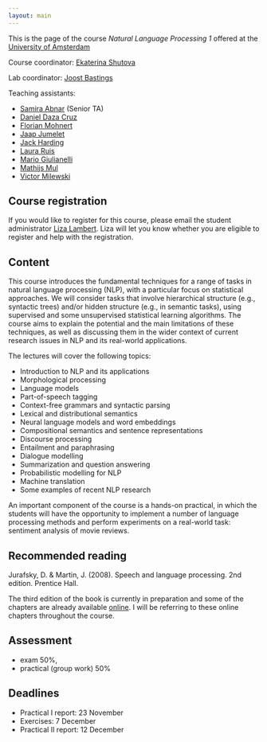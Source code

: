 ```yaml
---
layout: main
---
```


This is the page of the course *Natural Language Processing 1* offered at the [University of Amsterdam](http://www.uva.nl/)

Course coordinator: [Ekaterina Shutova](http://www.cl.cam.ac.uk/~es407/)

Lab coordinator: [Joost Bastings](https://bastings.github.io)

Teaching assistants: 
- [Samira Abnar](https://staff.fnwi.uva.nl/s.abnar/) (Senior TA)
- [Daniel Daza Cruz](mailto:dfdazac@gmail.com)
- [Florian Mohnert](mailto:florian.mohnert@student.uva.nl)
- [Jaap Jumelet](mailto:jumeletjaap@gmail.com)
- [Jack Harding](mailto:jackhardingwork@gmail.com)
- [Laura Ruis](mailto:l.e.ruis@uva.nl)
- [Mario Giulianelli](mailto:mario.giulianelli@student.uva.nl)
- [Mathijs Mul](mailto:mathijsmul@gmail.com)
- [Victor Milewski](mailto:victormilewski@gmail.com)

## Course registration

If you would like to register for this course, please email the student administrator [Liza Lambert](mailto:l.lambert@uva.nl). Liza will let you know whether you are eligible to register and help with the registration.

## Content

This course introduces the fundamental techniques for a range of tasks in natural language processing (NLP), with a particular focus on statistical approaches. We will consider tasks that involve hierarchical structure (e.g., syntactic trees) and/or hidden structure (e.g., in semantic tasks), using supervised and some unsupervised statistical learning algorithms. The course aims to explain the potential and the main limitations of these techniques, as well as discussing them in the wider context of current research issues in NLP and its real-world applications. 

The lectures will cover the following topics:

- Introduction to NLP and its applications
- Morphological processing
- Language models
- Part-of-speech tagging
- Context-free grammars and syntactic parsing 
- Lexical and distributional semantics
- Neural language models and word embeddings 
- Compositional semantics and sentence representations 
- Discourse processing
- Entailment and paraphrasing 
- Dialogue modelling 
- Summarization and question answering
- Probabilistic modelling for NLP
- Machine translation
- Some examples of recent NLP research

An important component of the course is a hands-on practical, in which the students will have the opportunity to implement a number of language processing methods and perform experiments on a real-world task: sentiment analysis of movie reviews.

## Recommended reading

Jurafsky, D. & Martin, J. (2008). Speech and language processing. 2nd edition. Prentice Hall.

The third edition of the book is currently in preparation and some of the chapters are already available [online](https://web.stanford.edu/~jurafsky/slp3/). I will be referring to these online chapters throughout the course.

## Assessment 

- exam 50%,
- practical (group work) 50%

## Deadlines

- Practical I report: 23 November
- Exercises: 7 December
- Practical II report: 12 December

